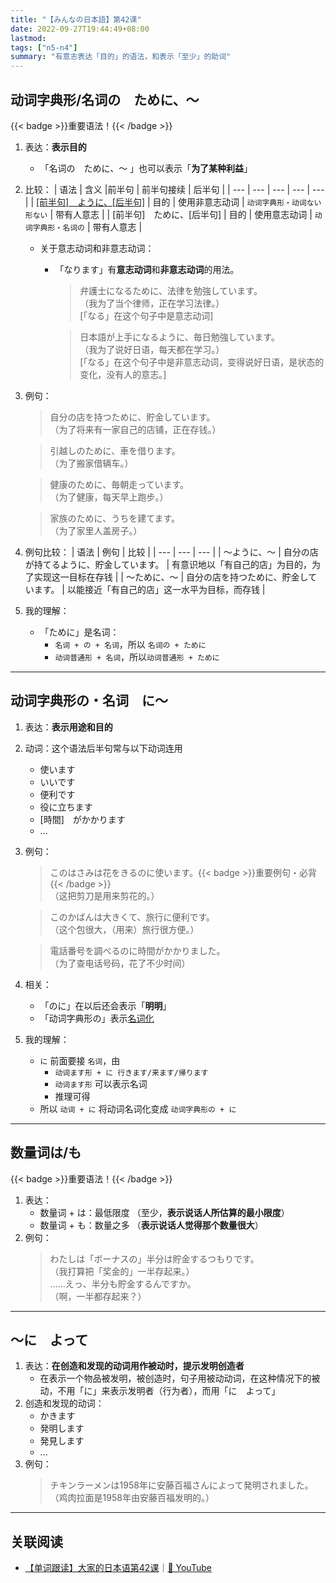 ```yaml
---
title: "【みんなの日本語】第42课"
date: 2022-09-27T19:44:49+08:00
lastmod: 
tags: ["n5-n4"]
summary: "有意志表达「目的」的语法，和表示「至少」的助词"
---
```


## 动词字典形/名词の　ために、〜 
{{< badge >}}重要语法！{{< /badge >}}

1. 表达：**表示目的**
    - 「名词の　ために、〜 」也可以表示「**为了某种利益**」
2. 比较：
    | 语法 | 含义 |前半句 | 前半句接续 | 后半句 |
    | --- | --- | --- | --- | --- |
    | [[前半句]　ように、[后半句]](/minnano/36/#动词1字典形动词1ない形ないように动词2) | 目的 | 使用非意志动词 | `动词字典形・动词ない形ない` | 带有人意志 |
    | [前半句]　ために、[后半句] | 目的 | 使用意志动词 | `动词字典形・名词の` | 带有人意志 |

    - 关于意志动词和非意志动词：
        - 「なります」有**意志动词**和**非意志动词**的用法。
            > 弁護士になるために、法律を勉強しています。  
             （我为了当个律师，正在学习法律。）  
              [「なる」在这个句子中是意志动词]

            > 日本語が上手になるように、毎日勉強しています。  
             （我为了说好日语，每天都在学习。）  
              [「なる」在这个句子中是非意志动词，变得说好日语，是状态的变化，没有人的意志。]
3. 例句：
    > 自分の店を持つために、貯金しています。  
     （为了将来有一家自己的店铺，正在存钱。）

    > 引越しのために、車を借ります。  
     （为了搬家借辆车。）

    > 健康のために、毎朝走っています。  
     （为了健康，每天早上跑步。）

    > 家族のために、うちを建てます。  
     （为了家里人盖房子。）

4. 例句比较：
    | 语法 | 例句 | 比较 |
    | --- | --- | --- |
    | 〜ように、〜 | 自分の店が持てるように、貯金しています。 | 有意识地以「有自己的店」为目的，为了实现这一目标在存钱 |
    | 〜ために、〜 | 自分の店を持つために、貯金しています。 | 以能接近「有自己的店」这一水平为目标，而存钱 |
5. 我的理解：
    - 「ために」是名词：
        - `名词 + の + 名词`，所以 `名词の + ために`
        - `动词普通形 + 名词`，所以`动词普通形 + ために`


---
## 动词字典形の・名词　に〜
1. 表达：**表示用途和目的**
2. 动词：这个语法后半句常与以下动词连用
    - 使います
    - いいです
    - 便利です
    - 役に立ちます
    - [時間]　がかかります
    - ...
3. 例句：
    > このはさみは花をきるのに使います。{{< badge >}}重要例句・必背{{< /badge >}}  
     （这把剪刀是用来剪花的。）

    > このかばんは大きくて、旅行に便利です。  
     （这个包很大，（用来）旅行很方便。）

    > 電話番号を調べるのに時間がかかりました。  
     （为了查电话号码，花了不少时间）

4. 相关：
    - 「のに」在以后还会表示「**明明**」
    - 「动词字典形の」表示[名词化](/minnano/38/#名词化的の)
5. 我的理解：
    - `に` 前面要接 `名词`，由
        - `动词ます形 + に 行きます/来ます/帰ります`
        - `动词ます形` 可以表示名词
        - 推理可得
    - 所以 `动词 + に` 将动词名词化变成 `动词字典形の + に`
---
## 数量词は/も
{{< badge >}}重要语法！{{< /badge >}}
1. 表达：
    - 数量词 + は：最低限度 （至少，**表示说话人所估算的最小限度**）
    - 数量词 + も：数量之多 （**表示说话人觉得那个数量很大**）
2. 例句：
    > わたしは「ボーナスの」半分は貯金するつもりです。  
     （我打算把「奖金的」一半存起来。）  
    ......えっ、半分も貯金するんですか。  
     （啊，一半都存起来？）

---
## 〜に　よって
1. 表达：**在创造和发现的动词用作被动时，提示发明创造者**
    - 在表示一个物品被发明，被创造时，句子用被动动词，在这种情况下的被动，不用「に」来表示发明者（行为者），而用「に　よって」
2. 创造和发现的动词：
    - かきます
    - 発明します
    - 発見します
    - ...
3. 例句：
    > チキンラーメンは1958年に安藤百福さんによって発明されました。  
     （鸡肉拉面是1958年由安藤百福发明的。）

---
## 关联阅读
- [【单词跟读】大家的日本语第42课](https://www.bilibili.com/video/BV1G34y1e7RA?p=42)｜[🔗 YouTube](https://youtu.be/JxS4nkY_X9s)